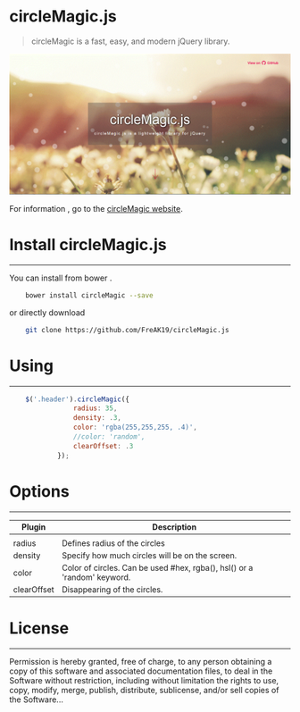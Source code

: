 # circleMagic.js

> circleMagic is a fast, easy, and modern jQuery library.

![circleMagic pic](dest/img/readme.gif)

For information , go to the [circleMagic website](https://github.com/FreAK19/circleMagic.js/).


# Install circleMagic.js
----------------

You can install from bower .



```sh
    bower install circleMagic --save
```
or directly download
```sh
    git clone https://github.com/FreAK19/circleMagic.js
```
# Using
------

```js
    $('.header').circleMagic({
                radius: 35,
                density: .3,
                color: 'rgba(255,255,255, .4)',
                //color: 'random',
                clearOffset: .3
            });
```

# Options
------

| Plugin | Description |
| ------ | ------ |
| | |
| radius | Defines radius of the circles |
| density | Specify how much circles will be on the screen. |
| color | Color of circles. Can be used #hex, rgba(), hsl() or a 'random' keyword. |
| clearOffset | Disappearing of the circles. |

# License
-------

Permission is hereby granted, free of charge, to any person obtaining
a copy of this software and associated documentation files, to deal in the Software without restriction, including
without limitation the rights to use, copy, modify, merge, publish,
distribute, sublicense, and/or sell copies of the Software...